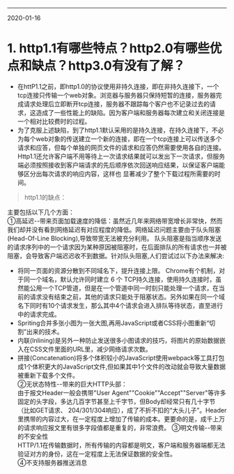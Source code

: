 ----
2020-01-16
# 1. http1.1有哪些特点？http2.0有哪些优点和缺点？http3.0有没有了解？
* 在httP1.1之前，即http1.0的协议使用非持久连接，即在非持久连接下，一个tcp连接只传输一个web对象。浏览器与服务器只保持短暂的连接，服务器完成请求处理后立即断开tcp连接，服务器不跟踪每个客户也不记录过去的请求，这造成了一些性能上的缺陷。因为客户端和服务器每次建立和关闭连接是一个相对比较费时的过程。
* 为了克服上述缺陷，到了http1.1默认采用的是持久连接，在持久连接下，不必为每个web对象的传送建立一个新的连接，即在一个tcp连接上可以传送多个请求和应答，但每个单独的网页文件的请求和应答仍然需要使用各自的连接。Http1.1还允许客户端不用等待上一次请求结果就可以发出下一次请求，但服务端必须按照接收到客户端请求的先后顺序依次回送响应结果，以保证客户端能够区分出每次请求的响应内容，这样也
显著减少了整个下载过程所需要的时间。
> http1.1的缺点：  

主要包括以下几个方面：  
①高延迟--带来页面加载速度的降低：虽然近几年来网络带宽增长非常快，然而我们却并没有看到网络延迟有对应程度的降低。网络延迟问题主要由于队头阻塞(Head-Of-Line Blocking),导致带宽无法被充分利用。
队头阻塞是指当顺序发送的请求序列中的一个请求因为某种原因被阻塞时，在后面排队的所有请求也一并被阻塞，会导致客户端迟迟收不到数据。针对队头阻塞,人们尝试过以下办法来解决:
* 将同一页面的资源分散到不同域名下，提升连接上限。 Chrome有个机制，对于同一个域名，默认允许同时建立 6 个 TCP持久连接，使用持久连接时，虽然能公用一个TCP管道，但是在一个管道中同一时刻只能处理一个请求，在当前的请求没有结束之前，其他的请求只能处于阻塞状态。另外如果在同一个域名下同时有10个请求发生，那么其中4个请求会进入排队等待状态，直至进行中的请求完成。
* Spriting合并多张小图为一张大图,再用JavaScript或者CSS将小图重新“切割”出来的技术。
* 内联(Inlining)是另外一种防止发送很多小图请求的技巧，将图片的原始数据嵌入在CSS文件里面的URL里，减少网络请求次数。
* 拼接(Concatenation)将多个体积较小的JavaScript使用webpack等工具打包成1个体积更大的JavaScript文件,但如果其中1个文件的改动就会导致大量数据被重新下载多个文件。  
②无状态特性--带来的巨大HTTP头部：  
由于报文Header一般会携带"User Agent""Cookie""Accept""Server"等许多固定的头字段，多达几百字节甚至上千字节，但Body却经常只有几十字节（比如GET请求、
204/301/304响应），成了不折不扣的“大头儿子”。Header里携带的内容过大，在一定程度上增加了传输的成本。更要命的是，成千上万的请求响应报文里有很多字段值都是重复的，非常浪费。
③明文传输--带来的不安全性  
HTTP/1.1在传输数据时，所有传输的内容都是明文，客户端和服务器端都无法验证对方的身份，这在一定程度上无法保证数据的安全性。  
④不支持服务器推送消息


